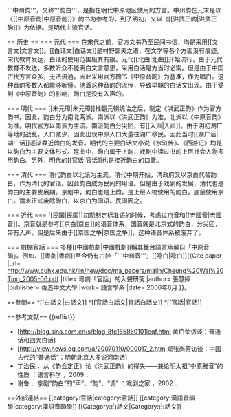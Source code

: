 '''中州韵'''，又称'''韵白'''，是指在明代中原地区使用的方言。中州韵在元末是以《[[中原音韵|中原音韵]]》韵书为参考的。到了明初，又以《[[洪武正韵|洪武正韵]]》为依据。是明代主流官话。

== 历史 ==
=== 元代 ===
在宋代之前，官方文书乃至民间书信，均是采用[[文言文|文言文]]。[[白话文|白话文]]是村野鄙夫之语，在文学等各个方面没有痕迹。宋代教育发达，白话的使用范围极其有限。元代[[北曲|北曲]]开始流行，由于元代教育不发达，多数听众不能明白文言意思，采用白话是为当时必需。但是由于中国古代方言众多，无法流通，因此采用官方韵书《中原音韵》为基准，作为唱白。这种音韵多数人都能够听懂。随着这种音韵的流传，导致早期的白话文出现。由于受到《中原音韵》的影响，韵白是没有入声的。

=== 明代 ===
[[朱元璋|朱元璋]]推翻元朝统治之后，制定《洪武正韵》作为官方韵书。因此，韵白分为南北两派。南派以《洪武正韵》为准，北派以《中原音韵》为准。明代官方以南派为主流。南派韵白分尖团，有[[入声|入声]]。由于明初湖广等地的战乱，人口减少，因此出现中原人口大量往湖广移民。因此当时[[湖广话|湖广话]]逐渐靠近韵白的发音。明代的主要白话文小说《水浒传》、《西游记》均是以韵白为主要文体形式。昆曲中，韵白属于上韵，戏剧中读过书的上层社会人物多用韵白。另外，明代的[[官话|官话]]也是接近韵白的口音。

=== 清代 ===
清代韵白以北派为主流。清代中期开始，清政府又以京白代替韵白，作为清代的官话。因此韵白成为民间的用语。但是由于戏剧的发展，清代也是韵白的主要发展期。京剧中，韵白也是上韵，是上层人物使用的韵白，底层使用京白。清末正式废除韵白，以京白为国语。民国因之。

=== 近代 ===
[[民国|民国]]初期制定标准语的时候，考虑过京音和[[老國音|老國音]]。京音就是参考[[京白|京白]]的语音体系，国音就是北京式的韵白，分尖团，带有入声。但是后来由于[[京国之争|京国之争]]，这种语音体系被废弃了。

=== 戲棚官話 ===
多種[[中國戲劇|中國戲劇]]稱其舞台語言承襲自「中原音韻」。例如，[[粵劇|粵劇]]至今仍有古腔「'''中州音'''」[[唸白|唸白]]<ref>{{Cite paper |url= http://www.cuhk.edu.hk/lin/new/doc/ma_papers/malin/Cheung%20Wai%20Ting_2005-06.pdf |title= 粵劇「官話」的入聲研究 |author= 張慧婷 |publisher= 香港中文大學 |work= 語言學系 |date= 2006年6月 }}</ref>。

==參閱==
*[[白話文|白話文]]
*[[官話白話文|官話白話文]]
*[[官話|官話]]

==参考文献==
{{reflist}}
* [http://blog.sina.com.cn/s/blog_8fc165850101leqf.html 黄伯荣访谈：普通话和四大白话]
* [http://view.news.qq.com/a/20070110/000017_2.htm 郑张尚芳访谈：中国古代的“普通话”：明朝北京人多说河南话]
* 丁治民 ．从《韵会定正》论《洪武正韵》的得失——兼论明太祖“中原雅音”的性质 ：语言科学 ，2009 ． 
* 谢鲁 ．京剧“韵白”的“声”、“韵”、“调” ：戏剧之家 ，2002 ．

==外部連結==
[[category:官話|category:官話]]
[[category:漢語音韻學|category:漢語音韻學]]
[[Category:白話文|Category:白話文]]